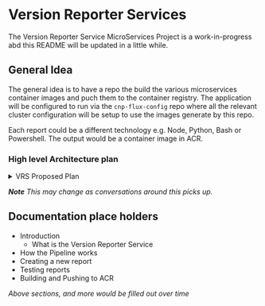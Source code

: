# Version Reporter Services
The Version Reporter Service MicroServices Project is a work-in-progress abd this README will be updated
in a little while.

## General Idea
The general idea is to have a repo the build the various microservices container images and puch them
to the container registry. The application will be configured to run via the `cnp-flux-config` repo where
all the relevant cluster configuration will be setup to use the images generate by this repo.

Each report could be a different technology e.g. Node, Python, Bash or Powershell.
The output would be a container image in ACR.

### High level Architecture plan

<details>
  <summary>VRS Proposed Plan</summary>
  <img alt="VRS" src="./images/version-reporter-v2.jpg" width="80%">
</details>

_**Note** This may change as conversations around this picks up._

## Documentation place holders
- Introduction
  - What is the Version Reporter Service
- How the Pipeline works
- Creating a new report
- Testing reports
- Building and Pushing to ACR

_Above sections, and more would be filled out over time_

